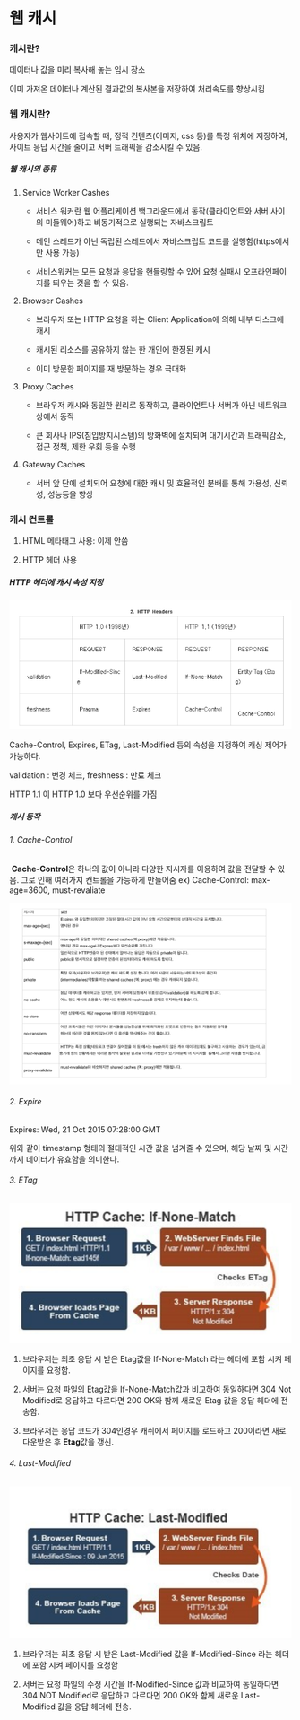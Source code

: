 # 웹 캐시

### 캐시란?

데이터나 값을 미리 복사해 놓는 임시 장소

이미 가져온 데이터나 계산된 결과값의 복사본을 저장하여 처리속도를 향상시킴

### 웹 캐시란?

사용자가 웹사이트에 접속할 때, 정적 컨텐츠(이미지, css 등)를 특정 위치에 저장하여, 사이트 응답 시간을 줄이고 서버 트래픽을 감소시킬 수 있음.

##### 웹 캐시의 종류

1. Service Worker Cashes
   
   - 서비스 워커란 웹 어플리케이션 백그라운드에서 동작(클라이언트와 서버 사이의 미들웨어)하고 비동기적으로 실행되는 자바스크립트
   
   - 메인 스레드가 아닌 독립된 스레드에서 자바스크립트 코드를 실행함(https에서만 사용 가능)
   
   - 서비스워커는 모든 요청과 응답을 핸들링할 수 있어 요청 실패시 오프라인페이지를 띄우는 것을 할 수 있음.

2. Browser Cashes
   
   - 브라우저 또는 HTTP 요청을 하는 Client Application에 의해 내부 디스크에 캐시
   
   - 캐시된 리소스를 공유하지 않는 한 개인에 한정된 캐시
   
   - 이미 방문한 페이지를 재 방문하는 경우 극대화

3. Proxy Caches
   
   - 브라우저 캐시와 동일한 원리로 동작하고, 클라이언트나 서버가 아닌 네트워크상에서 동작
   
   - 큰 회사나 IPS(침입방지시스템)의 방화벽에 설치되며 대기시간과 트래픽감소, 접근 정책, 제한 우회 등을 수행

4. Gateway Caches
   
   - 서버 앞 단에 설치되어 요청에 대한 캐시 및 효율적인 분배를 통해 가용성, 신뢰성, 성능등을 향상

### 캐시 컨트롤

1. HTML 메타태그 사용: 이제 안씀

2. HTTP 헤더 사용

##### HTTP 헤더에 캐시 속성 지정

![](웹캐시_assets/2023-03-07-23-10-29-image.png)

Cache-Control, Expires, ETag, Last-Modified 등의 속성을 지정하여 캐싱 제어가 가능하다.

validation : 변경 체크, freshness : 만료 체크

HTTP 1.1 이 HTTP 1.0 보다 우선순위를 가짐

##### 캐시 동작

###### 1. Cache-Control

 **Cache-Control**은 하나의 값이 아니라 다양한 지시자를 이용하여 값을 전달할 수 있음. 그로 인해 여러가지 컨트롤을 가능하게 만들어줌 ex) Cache-Control: max-age=3600, must-revaliate

![](웹캐시_assets/2023-03-07-23-15-48-image.png)

###### 2. Expire

Expires: Wed, 21 Oct 2015 07:28:00 GMT

위와 같이 timestamp 형태의 절대적인 시간 값을 넘겨줄 수 있으며, 해당 날짜 및 시간까지 데이터가 유효함을 의미한다.

###### 3. ETag

![](웹캐시_assets/2023-03-07-23-18-41-image.png)

1. 브라우저는 최초 응답 시 받은 Etag값을 If-None-Match 라는 헤더에 포함 시켜 페이지를 요청함.

2. 서버는 요청 파일의 Etag값을 If-None-Match값과 비교하여 동일하다면 304 Not Modified로 응답하고 다르다면 200 OK와 함께 새로운 Etag 값을 응답 헤더에 전송함.

3. 브라우저는 응답 코드가 304인경우 캐쉬에서 페이지를 로드하고 200이라면 새로 다운받은 후 **Etag**값을 갱신.

###### 4. Last-Modified

![](웹캐시_assets/2023-03-07-23-20-44-image.png)

1. 브라우저는 최초 응답 시 받은 Last-Modified 값을 If-Modified-Since 라는 헤더에 포함 시켜 페이지를 요청함

2. 서버는 요청 파일의 수정 시간을 If-Modified-Since 값과 비교하여 동일하다면 304 NOT Modified로 응답하고 다르다면 200 OK와 함께 새로운 Last-Modified 값을 응답 헤더에 전송.
